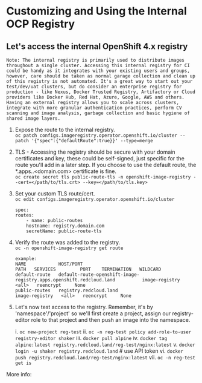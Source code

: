 # Customizing and Using the Internal OCP Registry

## Let's access the internal OpenShift 4.x registry

``` Note: The internal registry is primarily used to distribute images throughout a single cluster. Accessing this internal registry for CI could be handy as it integrates with your existing users and groups, however, care should be taken as normal garage collection and clean up of this registry is not automated. It's a great way to start out your test/dev/uat clusters, but do consider an enterprise registry for production - like Nexus, Docker Trusted Registry, Artifactory or Cloud providers like Docker Hub, Red Hat, Azure, Google, AWS and others. Having an external registry allows you to scale across clusters, integrate with more granular authentication practices, perform CV scanning and image analysis, garbage collection and basic hygiene of shared image layers. ```

1. Expose the route to the internal registry. \
`oc patch configs.imageregistry.operator.openshift.io/cluster --patch '{"spec":{"defaultRoute":true}}' --type=merge`

2. TLS - Accessing the registry should be secure with your domain certificates and key, these could be self-signed, just specific for the route you'll add in a later step. If you choose to use the default route, the *.apps.<cluster>.<domain.com> certificate is fine. \
`oc create secret tls public-route-tls -n openshift-image-registry --cert=</path/to/tls.crt> --key=</path/to/tls.key>`

3. Set your custom TLS route/cert. \
`oc edit configs.imageregistry.operator.openshift.io/cluster`
    ```
    spec:
    routes:
        - name: public-routes
        hostname: registry.domain.com
        secretName: public-route-tls
    ```
4. Verify the route was added to the registry. \
`oc -n openshift-image-registry get route`

    ```
    example:
    NAME            HOST/PORT                                                             PATH   SERVICES         PORT    TERMINATION   WILDCARD
    default-route   default-route-openshift-image-registry.apps.openshift.redcloud.land          image-registry   <all>   reencrypt     None
    public-routes   registry.redcloud.land                                                       image-registry   <all>   reencrypt     None
    ```

5. Let's now test access to the registry.
   Remember, it's by 'namespace'/'project' so we'll first create a project, assign our registry-editor role to that project and then push an image into the namespace.

   i. `oc new-project reg-test`
   ii. `oc -n reg-test policy add-role-to-user registry-editor shaker`
   iii. `docker pull alpine`
   iv. `docker tag alpine:latest registry.redcloud.land/reg-test/nginx:latest`
   v. `docker login -u shaker registry.redcloud.land` # use API token
   vi. `docker push registry.redcloud.land/reg-test/nginx:latest`
   vii. `oc -n reg-test get is`

More info: 